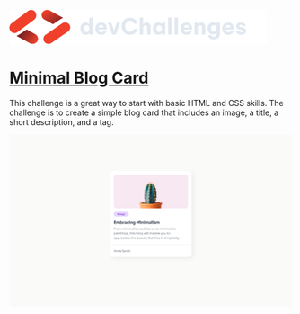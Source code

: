 <a href="https://devchallenges.io/" target="_blank"><img src="./images/logo.svg" alt="logo" /></a>

<h1><a href="https://devchallenges.io/challenge/27" target="_blank">Minimal Blog Card</a></h1>

<p>This challenge is a great way to start with basic HTML and CSS skills. The challenge is to create a simple blog card that includes an image, a title, a short description, and a tag.</p>

<img src="./design/desktop.png" alt="result in desktop">
